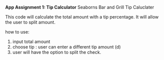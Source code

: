 **App Assignment 1: Tip Calculator** 
Seaborns Bar and Grill Tip Caluclater

This code will calculate the total amount with a tip percentage. It will allow the user to split amount. 

how to use:
 
1. input total amount
2. choose tip : user can enter a different tip amount (d)
3. user will have the option to split the check.
